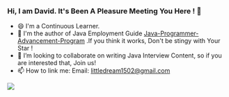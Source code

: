 

### Hi, I am David. It's Been A Pleasure Meeting You Here !  🥰

- 😄 I'm a Continuous Learner.
- 🔗 I'm the author of Java Employment Guide [Java-Programmer-Advancement-Program](https://javaer.vercel.app) .If you think it works, Don't be stingy with Your Star !
- 👯 I’m looking to collaborate on writing Java Interview Content, so if you are interested that, Join us!
- 📫 How to link me: Email: littledream1502@gmail.com 

<img align="left" src="https://github-readme-stats.vercel.app/api?username=553899811&show_icons=true&icon_color=CE1D2D&text_color=718096&bg_color=FFFAFA&hide_title=false">


